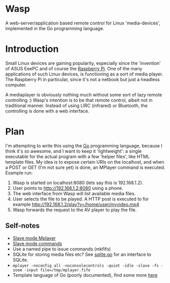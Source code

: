 # Wasp

A web-server/application based remote control for Linux 'media-devices', implemented
in the Go programming language.

# Introduction

Small Linux devices are gaining popularity, especially since the 'invention' of 
ASUS EeePC and of course the [Raspberry Pi](http://raspberrypi.org). One of the 
many applications of such Linux devices, is functioning as a sort of media player.
The Raspberry Pi in particular, since it's not a netbook but just a headless computer.

A mediaplayer is obviously nothing much without some sort of lazy remote controlling :)
Wasp's intention is to be that remote control, albeit not in traditional manner. Instead
of using LIRC (infrared) or Bluetooth, the controlling is done with a web interface.

# Plan

I'm attempting to write this using the [Go](http://www.golang.org) programming language,
because I think it's so awesome, and I want to keep it 'lightweight': a single executable 
for the actual program with a few 'helper files', like HTML template files. My idea is 
to expose certain URIs on the localhost, and when a POST or GET (I'm not sure yet) is done,
an MPlayer command is executed. Example run:

1. Wasp is started on localhost:8080 (lets say this is 192.168.1.2).
1. User points to http://192.168.1.2:8080 using a phone.
1. The web interface from Wasp will list available media files.
1. User selects the file to be played. A HTTP post is executed to for example 
http://192.168.1.2/play?v=/home/user/myvideo.mp4
1. Wasp forwards the request to the AV player to play the file.

## Self-notes

* [Slave mode Mplayer](http://www.mplayerhq.hu/DOCS/HTML/en/MPlayer.html#slave-mode)
* [Slave mode commands](http://www.mplayerhq.hu/DOCS/tech/slave.txt)
* Use a named pipe to issue commands (mkfifo)
* SQLite for storing media files etc? See [sqlite.go](http://code.google.com/p/gosqlite/) for an
interface to SQLite.
* ``mplayer -noconfig all -noconsolecontrols -quiet -idle -slave -fs -zoom -input file=/tmp/mplayer.fifo``
* Template language of Go (poorly documented), find some more [here](http://jan.newmarch.name/go/template/chapter-template.html)
